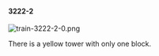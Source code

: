 #### 3222-2
![train-3222-2-0.png](https://github.com/lil-lab/nlvr/raw/master/nlvr/train/images/54/train-3222-2-0.png "train-3222-2-0.png")

There is a yellow tower with only one block.